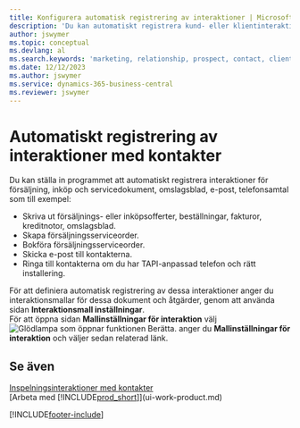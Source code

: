 ```yaml
---
title: Konfigurera automatisk registrering av interaktioner | Microsoft Docs
description: 'Du kan automatiskt registrera kund- eller klientinteraktioner, till exempel för försäljnings-, inköps- och servicedokument eller telefonsamtal.'
author: jswymer
ms.topic: conceptual
ms.devlang: al
ms.search.keywords: 'marketing, relationship, prospect, contact, client, customer'
ms.date: 12/12/2023
ms.author: jswymer
ms.service: dynamics-365-business-central
ms.reviewer: jswymer
---
```

# <a name="recording-interactions-with-contacts-automatically"></a>Automatiskt registrering av interaktioner med kontakter
Du kan ställa in programmet att automatiskt registrera interaktioner för försäljning, inköp och servicedokument, omslagsblad, e-post, telefonsamtal som till exempel:

* Skriva ut försäljnings- eller inköpsofferter, beställningar, fakturor, kreditnotor, omslagsblad.
* Skapa försäljningsserviceorder.
* Bokföra försäljningsserviceorder.
* Skicka e-post till kontakterna.
* Ringa till kontakterna om du har TAPI-anpassad telefon och rätt installering.

För att definiera automatisk registrering av dessa interaktioner anger du interaktionsmallar för dessa dokument och åtgärder, genom att använda sidan **Interaktionsmall inställningar**.  
För att öppna sidan **Mallinställningar för interaktion** välj ![Glödlampa som öppnar funktionen Berätta.](media/ui-search/search_small.png "Berätta vad du vill göra") anger du **Mallinställningar för interaktion** och väljer sedan relaterad länk.

## <a name="see-also"></a>Se även
[Inspelningsinteraktioner med kontakter](marketing-interactions.md)  
[Arbeta med [!INCLUDE[prod_short](includes/prod_short.md)]](ui-work-product.md)  


[!INCLUDE[footer-include](includes/footer-banner.md)]

